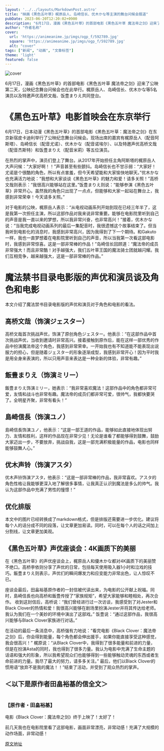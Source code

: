 ```yaml
---
layout: '../../layouts/MarkdownPost.astro'
title: "映画《黑色五叶草》梶原岳人、岛崎信长、优木かな等主演的舞台问候会报道"
pubDate: 2023-06-20T12:20:02+0900
description: "6月17日，漫画《黑色五叶草》的首部电影《黑色五叶草 魔法帝之剑》迎来了公映第二天，公映纪念舞台问候会也在此举行。梶原岳人、岛崎信长、优木かな等5名演员以及特邀声优高桥文哉、饭豊まりえ共同登台。"
author: "作者名称"
cover:
  url: 'https://animeanime.jp/imgs/ogp_f/592789.jpg'
  square: 'https://animeanime.jp/imgs/ogp_f/592789.jpg'
  alt: "cover"
tags: ["新闻", "动画", "文章标签"]
theme: 'light'
featured: false
---
```


![cover](https://animeanime.jp/imgs/ogp_f/592789.jpg)

6月17日，漫画《黑色五叶草》的首部电影《黑色五叶草 魔法帝之剑》迎来了公映第二天，公映纪念舞台问候会也在此举行。梶原岳人、岛崎信长、优木かな等5名演员以及特邀声优高桥文哉、饭豊まりえ共同登台。

# 《黑色五叶草》电影首映会在东京举行

6月17日，日本动漫《黑色五叶草》的首部电影《黑色五叶草：魔法帝之剑》在东京新宿皮卡迪利举行了公映纪念舞台问候会。现场出席的嘉宾有梶原岳人（配音阿斯塔）、岛崎信长（配音尤诺）、优木かな（配音诺埃尔）、以及特邀声优高桥文哉（配音杰斯特）和饭豊まりえ（配音米莉）等五位演员。

在热烈的掌声中，演员们登上了舞台。从2017年开始担任主角阿斯塔的梶原岳人大声问候：“大家好啊！！”声音甚至有些颤抖。岛崎信长也不甘示弱：“大家好！尤诺是个很酷的角色，所以有点害羞，但今天希望能和大家愉快地聊天。”优木かな也充满活力地说：“我想和大家谈谈《黑色五叶草》的魅力和爱！请多关照！”高桥文哉则表示：“我很高兴能够站在这里。”饭豊まりえ则说：“能够参演《黑色五叶草》非常开心。虽然我的角色只出现了一点点，但能够和大家一起站在舞台上，我感到非常荣幸！今天请多关照。”

对于电影的公映，梶原岳人表示：“从电视动画系列开始到现在已经三年半了，这是我第一次担任主演，所以这部作品对我来说非常重要。能够在电影院里听到自己的声音是我一直以来的梦想，所以我非常兴奋，也非常高兴！”接着，优木かな说：“当我完成电视动画系列的最后一集配音时，我很遗憾这个故事结束了。但当我听到电影化的消息时，我感到非常高兴，因为我得到了下一个期待。和Gakuto一样，我也一直梦想着在电影院里听到自己的声音，所以当我第一次看这部电影时，我感到非常惊喜。这是一部非常棒的作品！”岛崎信长回顾道：“魔法帝的成员非常强大！而且非常酷！对手越强大，我们五叶草王国的魔法骑士团就越闪耀。我们互相竞争，越来越强大，这是一部非常棒的作品。”
# 魔法禁书目录电影版的声优和演员谈及角色和电影

本文介绍了魔法禁书目录电影版的声优和演员对于角色和电影的看法。

## 高桥文哉（饰演ジェスター）

高桥文哉首次挑战声优，饰演了原创角色ジェスター。他表示：“在这部作品中首次挑战声优，当收到邀请时非常高兴。接着接触到原作后，能在这样一部优秀的作品中扮演魔法帝这个角色，我感到非常荣幸。一开始我也有不知道能不能表现出说服力的担心，但是随着ジェスター的形象逐渐成型，我感到非常开心！因为平时我是用全身来表演的，所以只用声音来表达是一种全新的体验，非常有趣。” 

## 飯豊まりえ（饰演ミリー）

飯豊まりえ饰演ミリー，她表示：“我非常喜欢魔法！这部作品中的角色都非常可爱，友情和战斗也非常有趣。魔法帝的成员们都非常可爱，很帅气，我都快要哭了。全明星齐聚，非常有看头！” 

## 島崎信長（饰演ユノ）

島崎信長饰演ユノ，他表示：“这是一部王道的作品，能够如此直接地体现出努力、友情和胜利，这样的作品现在非常少见！无论是谁看了都能够得到鼓舞，鼓励大家迈出一步，不要放弃，挑战自我，这是一部充满积极能量的作品，电影也同样能够鼓舞人心。” 

## 优木声铃（饰演アスタ）

优木声铃饰演アスタ，他表示：“这是一部非常棒的作品，我非常喜欢。アスタ的角色性格让我能够更深入地了解很多事情，让我真正认识到魔法是多么的帅气。我认为这部作品中充满了男性的憧憬！” 

## 优化排版

本文中的图片已经转换成了markdown格式，但是排版还需要进一步优化。建议将每个人的话分成不同的段落，让文章更加易读。同时，可以在每个人的话之间加上分割线，让文章更加美观。
## 《黑色五叶草》声优座谈会：4K画质下的美丽

在《黑色五叶草》的声优座谈会上，梶原岳人和優木かな都对4K画质下的美丽赞不绝口。高桥李依则分享了声优的日常，包括每天使用吸入器1小时和泣戏的技巧。飯豊まりえ则表示，声优们的瞬间爆发力和应变能力非常出色，让人惊叹不已。

座谈会最后，田畠裕基原作者的一封信被代读出来，为电影的公开献上祝福。同时，島崎信長也向高桥和飯豊传授了“家族规矩”，希望大家能够和睦相处，再次合作。
收到这封信后，高桥说：“我们曾经进行过一次访谈，我感受到了对Jester和Black Clover的热情和爱！我很高兴能够在剧场里扮演Jester并将其传达给老师。我认为我们在一个美妙的环境中演出了这部戏。” 饭豊说：“通过这部作品，我很高兴能够与Black Clover家族进行对话。”</p><p>在活动的最后一条消息中，高桥强有力地说：“看完电影《Black Clover：魔法帝之剑》后，你会得到能量，每个角色都会伸出援手，如果你能直接享受这种感觉，我会很高兴！” 梶原说：“从Black Clover中，我得到了很多能量和前进的力量，但是在扮演Asta的同时，我也得到了很多力量。我认为电影中充满了生命主题的话语和强大的形象，所以我希望观众们也能够得到一些能够触动灵魂的东西或者生命前进的力量。我尽了最大的努力，请多多关注。” 最后，他们以Black Clover的惯用语“放弃不是我的魔法！！”结束了活动，并受到了观众热烈的掌声。</p><h2>＜以下是原作者田畠裕基的信全文＞</h2><h3><br>【原作者・田畠裕基】<br></h3><p>电影《Black Clover：魔法帝之剑》终于上映了！太好了！</p><p>前几天我也在电影院里看了这部电影，画面非常漂亮，非常动感！充满了大规模的动作场面，非常动感！</p>

  [原文地址](https://animeanime.jp/article/2023/06/20/78044.html)